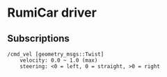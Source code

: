 # RumiCar driver

## Subscriptions

```
/cmd_vel [geometry_msgs::Twist]
    velocity: 0.0 ~ 1.0 (max)
    steering: <0 = left, 0 = straight, >0 = right 
```